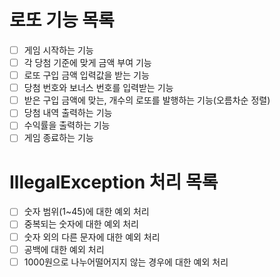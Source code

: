 # 로또 기능 목록
- [ ] 게임 시작하는 기능
- [ ] 각 당첨 기준에 맞게 금액 부여 기능
- [ ] 로또 구입 금액 입력값을 받는 기능
- [ ] 당첨 번호와 보너스 번호를 입력받는 기능
- [ ] 받은 구입 금액에 맞는, 개수의 로또를 발행하는 기능(오름차순 정렬)
- [ ] 당첨 내역 출력하는 기능
- [ ] 수익률을 출력하는 기능
- [ ] 게임 종료하는 기능
# IllegalException 처리 목록
- [ ] 숫자 범위(1~45)에 대한 예외 처리
- [ ] 중복되는 숫자에 대한 예외 처리
- [ ] 숫자 외의 다른 문자에 대한 예외 처리
- [ ] 공백에 대한 예외 처리
- [ ] 1000원으로 나누어떨어지지 않는 경우에 대한 예외 처리
